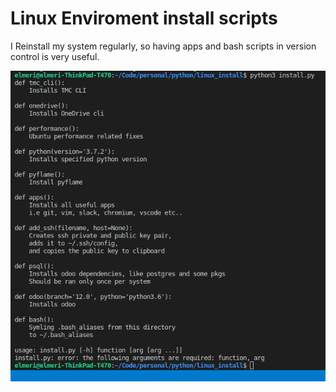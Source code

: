 # Linux Enviroment install scripts

I Reinstall my system regularly, so having apps and bash scripts in version control is very useful.

![alt text](linux_install.png)
